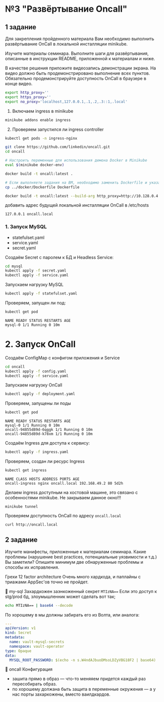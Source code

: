 # №3 "Развёртывание Oncall"
## 1 задание
Для закрепления пройденного материала Вам необходимо выполнить развёртывание OnCall в локальной инсталляции minikube.

Изучите материалы семинара. Выполните шаги для развёртывания, описанные в инструкции README, приложенной к материалам и ниже.

В качестве решения приложите видеозапись демонстрации экрана. На видео должно быть продемонстрировано выполнение всех пунктов. Обязательно продемонстрируйте доступность OnCall в браузере в конце видео.

```sh
export http_proxy=''
export https_proxy=''
export no_proxy='localhost,127.0.0.1,.1,.2,.3::1,.local'
```

1. Включаем ingress в minikube
```sh
minikube addons enable ingress
```

2. Проверяем запустился ли ingress controller
```sh
kubectl get pods -n ingress-nginx
```


```sh
git clone https://github.com/linkedin/oncall.git
cd oncall

# Настроить переменные для использования демона Docker в Minikube
eval $(minikube docker-env)

docker build -t oncall:latest .

# Если выполняете задания на ВМ, необходимо заменить Dockerfile и указать прокси-сервер для корректной сборки:
cp ../docker/Dockerfile Dockerfile

docker build -t oncall:latest --build-arg http_proxy=http://10.128.0.4:3128 --build-arg HTTP_PROXY=http://10.128.0.4:3128 --build-arg https_proxy=http://10.128.0.4:3128 --build-arg HTTPS_PROXY=http://10.128.0.4:3128 .
```

добавить адрес будущей локальной инсталляции OnCall в /etc/hosts
```sh
127.0.0.1 oncall.local
```

### 1. Запуск MySQL
- statefulset.yaml
- service.yaml
- secret.yaml

Создаём Secret с паролем к БД и Headless Service:
```sh
cd mysql
kubectl apply -f secret.yaml
kubectl apply -f service.yaml
```
Запускаем нагрузку MySQL
```sh
kubectl apply -f statefulset.yaml
```
Проверяем, запущен ли под:
```sh
kubectl get pod
```
```
NAME READY STATUS RESTARTS AGE
mysql-0 1/1 Running 0 10m
```

# 2. Запуск OnCall
Создаём ConfigMap с конфигом приложения и Service
```sh
cd oncall
kubectl apply -f config.yaml
kubectl apply -f service.yaml
```
Запускаем нагрузку OnCall
```sh
kubectl apply -f deployment.yaml
```

Проверяем, запущены ли поды
```sh
kubectl get pod
```
```
NAME READY STATUS RESTARTS AGE
mysql-0 1/1 Running 0 10m
oncall-94855d89d-6qggk 1/1 Running 0 10m
oncall-94855d89d-k78xm 1/1 Running 0 10m
```
Создаём Ingress для доступа к сервису:
```sh
kubectl apply -f ingress.yaml
```
Проверяем, создан ли ресурс Ingress
```sh
kubectl get ingress
```
```
NAME CLASS HOSTS ADDRESS PORTS AGE
oncall-ingress nginx oncall.local 192.168.49.2 80 5d2h
```
Делаем ingress доступным на хостовой машине, это связано с особенностями minikube. Не закрываем данное окно!!!
```
minikube tunnel
```
Проверяем доступность OnCall по адресу `oncall.local`
```sh
curl http://oncall.local
```

## 2 задание
Изучите манифесты, приложенные к материалам семинара.
Какие проблемы (нарушение best practices, потенциальные уязвимости и т.д.) Вы заметили?
Опишите минимум две обнаруженные проблемы и способы их исправления.

Грехи 12 factor architecture
Очень много хардкода, и паплайны с триажами AppSec'ов точно не пройдет.

📁 my-sql
Захардкожен заэнкоженный секрет `MTIzNA==`
Если это доступ к stg/prod бд, злоумышленник может сделать вот так;
```sh
echo MTIzNA== | base64 --decode
```
По хорошему в мы должны забирать его из Волта, или аналога:
```yml
---
apiVersion: v1
kind: Secret
metadata:
  name: vault-mysql-secrets
  namespace: vault-operator
type: Opaque
data:
  MYSQL_ROOT_PASSWORD: $(echo -n s.W4ndAJbuoDMsoLDZyVBG18F2 | base64)
```


📁 oncall
Конфигурация
- зашита прямо в образ — что-то меняяем придется каждый раз пересобирать образ.
- по хорошему должана быть защита в переменные окружения — а у нас порты захаркожены, вместо ваилдкардов.
